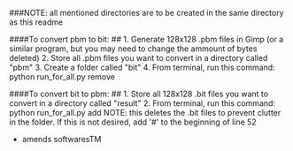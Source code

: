 ###NOTE: all mentioned directories are to be created in the same directory as this readme

####To convert pbm to bit: ##
	1. Generate 128x128 .pbm files in Gimp (or a similar program, but you may need to change the ammount of bytes deleted) 
	2. Store all .pbm files you want to convert in a directory called "pbm"
	3. Create a folder called "bit"
	4. From terminal, run this command: python run_for_all.py remove

####To convert bit to pbm: ##
	1. Store all 128x128 .bit files you want to convert in a directory called "result"
	2. From terminal, run this command: python run_for_all.py add
	NOTE: this deletes the .bit files to prevent clutter in the folder. If this is not desired, add '#' to the beginning of line 52 

- amends softwaresTM
